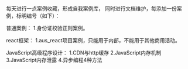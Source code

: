 每天进行一点案例收藏，形成自我案例库，
同时进行文档维护，每添加一份案例，标明编号（如下）：

普通案例：
	1.身份证校验正则案例。

react框架：
	1.aus_react项目案例，只能用于内部，不能用于其他商用活动。


JavaScript高级程序设计：
	1.CDN与http缓存
	2.JavaScript内存机制
	3.JavaScript内存泄露
	4.异步编程4种方法